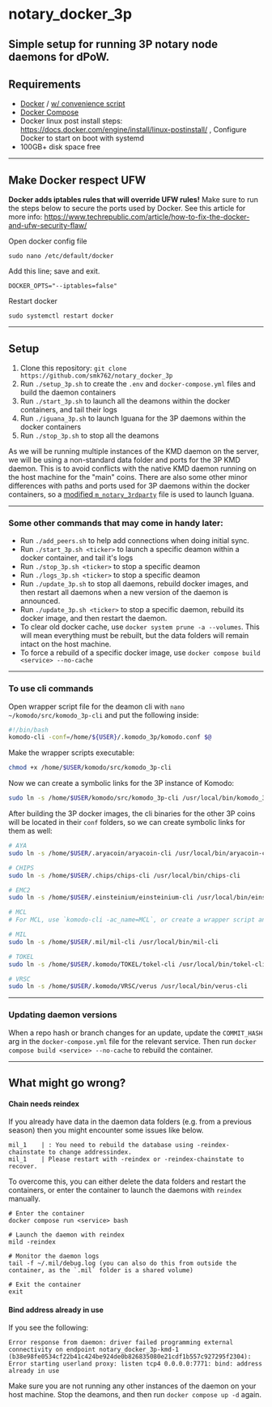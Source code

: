 # notary_docker_3p

Simple setup for running 3P notary node daemons for dPoW.
---
## Requirements

 - [Docker](https://docs.docker.com/engine/install/ubuntu/) / [w/ convenience script](https://docs.docker.com/engine/install/ubuntu/#install-using-the-convenience-script)
 - [Docker Compose](https://docs.docker.com/compose/install/linux/#install-using-the-repository)
 - Docker linux post install steps: https://docs.docker.com/engine/install/linux-postinstall/ , Configure Docker to start on boot with systemd
 - 100GB+ disk space free
---
## Make Docker respect UFW

**Docker adds iptables rules that will override UFW rules!** 
Make sure to run the steps below to secure the ports used by Docker. See this article for more info: https://www.techrepublic.com/article/how-to-fix-the-docker-and-ufw-security-flaw/

Open docker config file
```
sudo nano /etc/default/docker
```

Add this line; save and exit.
```
DOCKER_OPTS="--iptables=false"
```

Restart docker
```
sudo systemctl restart docker
```
---
## Setup

1. Clone this repository: `git clone https://github.com/smk762/notary_docker_3p`
2. Run `./setup_3p.sh` to create the `.env` and `docker-compose.yml` files and build the daemon containers
3. Run `./start_3p.sh` to launch all the deamons within the docker containers, and tail their logs
4. Run `./iguana_3p.sh` to launch Iguana for the 3P daemons within the docker containers
5. Run `./stop_3p.sh` to stop all the deamons

As we will be running multiple instances of the KMD daemon on the server, we will be using a non-standard data folder and ports for the 3P KMD daemon. This is to avoid conflicts with the native KMD daemon running on the host machine for the "main" coins.
There are also some other minor differences with paths and ports used for 3P daemons within the docker containers, so a [modified `m_notary_3rdparty`](https://github.com/KomodoPlatform/dPoW/blob/season-seven/iguana/m_notary_3rdparty_docker) file is used to launch Iguana.

---
### Some other commands that may come in handy later:
- Run `./add_peers.sh` to help add connections when doing initial sync.
- Run `./start_3p.sh <ticker>` to launch a specific deamon within a docker container, and tail it's logs
- Run `./stop_3p.sh <ticker>` to stop a specific deamon
- Run `./logs_3p.sh <ticker>` to stop a specific deamon
- Run `./update_3p.sh` to stop all daemons, rebuild docker images, and then restart all daemons when a new version of the daemon is announced.
- Run `./update_3p.sh <ticker>` to stop a specific daemon, rebuild its docker image, and then restart the daemon.
- To clear old docker cache, use `docker system prune -a --volumes`. This will mean everything must be rebuilt, but the data folders will remain intact on the host machine.
- To force a rebuild of a specific docker image, use `docker compose build <service> --no-cache`

---
### To use cli commands

Open wrapper script file for the deamon cli with `nano ~/komodo/src/komodo_3p-cli` and put the following inside:
```bash
#!/bin/bash
komodo-cli -conf=/home/${USER}/.komodo_3p/komodo.conf $@
```
Make the wrapper scripts executable:
```bash
chmod +x /home/$USER/komodo/src/komodo_3p-cli
```
Now we can create a symbolic links for the 3P instance of Komodo:
```bash
sudo ln -s /home/$USER/komodo/src/komodo_3p-cli /usr/local/bin/komodo_3p-cli
```
After building the 3P docker images, the cli binaries for the other 3P coins will be located in their `conf` folders, so we can create symbolic links for them as well:
```bash
# AYA
sudo ln -s /home/$USER/.aryacoin/aryacoin-cli /usr/local/bin/aryacoin-cli

# CHIPS
sudo ln -s /home/$USER/.chips/chips-cli /usr/local/bin/chips-cli

# EMC2
sudo ln -s /home/$USER/.einsteinium/einsteinium-cli /usr/local/bin/einsteinium-cli

# MCL
# For MCL, use `komodo-cli -ac_name=MCL`, or create a wrapper script and symlink it

# MIL
sudo ln -s /home/$USER/.mil/mil-cli /usr/local/bin/mil-cli

# TOKEL
sudo ln -s /home/$USER/.komodo/TOKEL/tokel-cli /usr/local/bin/tokel-cli

# VRSC
sudo ln -s /home/$USER/.komodo/VRSC/verus /usr/local/bin/verus-cli
```
---
### Updating daemon versions

When a repo hash or branch changes for an update, update the `COMMIT_HASH` arg in the `docker-compose.yml` file for the relevant service. Then run `docker compose build <service> --no-cache` to rebuild the container.

---
## What might go wrong?

#### Chain needs reindex

If you already have data in the daemon data folders (e.g. from a previous season) then you might encounter some issues like below.
```
mil_1    | : You need to rebuild the database using -reindex-chainstate to change addressindex.
mil_1    | Please restart with -reindex or -reindex-chainstate to recover.
```

To overcome this, you can either delete the data folders and restart the containers, or enter the container to launch the daemons with `reindex` manually.

```
# Enter the container
docker compose run <service> bash

# Launch the daemon with reindex
mild -reindex

# Monitor the daemon logs
tail -f ~/.mil/debug.log (you can also do this from outside the container, as the `.mil` folder is a shared volume)

# Exit the container
exit
```
#### Bind address already in use

If you see the following:
```
Error response from daemon: driver failed programming external connectivity on endpoint notary_docker_3p-kmd-1 (b38e98fe0534cf22b41c424be924de0b826835080e21cdf1b557c927295f2304): Error starting userland proxy: listen tcp4 0.0.0.0:7771: bind: address already in use
```

Make sure you are not running any other instances of the daemon on your host machine. Stop the deamons, and then run `docker compose up -d` again.

